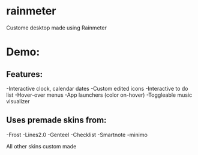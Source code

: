 # rainmeter
Custome desktop made using Rainmeter
# Demo:
## Features:
-Interactive clock, calendar dates
-Custom edited icons
-Interactive to do list
-Hover-over menus
-App launchers (color on-hover)
-Toggleable music visualizer

## Uses premade skins from:
-Frost
-Lines2.0
-Genteel
-Checklist
-Smartnote
-minimo

All other skins custom made